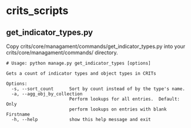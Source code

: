 # crits_scripts

## get_indicator_types.py

Copy crits/core/managament/commands/get_indicator_types.py into your crits/core/managament/commands/ directory.

```
# Usage: python manage.py get_indicator_types [options]

Gets a count of indicator types and object types in CRITs

Options:
  -s, --sort_count      Sort by count instead of by the type's name.
  -a, --agg_obj_by_collection
                        Perform lookups for all entries.  Default: Only
                        perform lookups on entries with blank Firstname
  -h, --help            show this help message and exit

```
